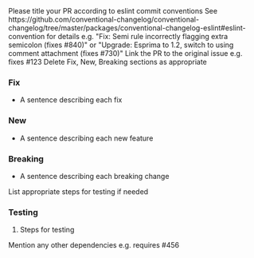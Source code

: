 <!-->Please title your PR according to eslint commit conventions</!-->
<!-->See https://github.com/conventional-changelog/conventional-changelog/tree/master/packages/conventional-changelog-eslint#eslint-convention for details</!-->
<!-->e.g. "Fix: Semi rule incorrectly flagging extra semicolon (fixes #840)"</!-->
<!-->or "Upgrade: Esprima to 1.2, switch to using comment attachment (fixes #730)"</!-->

<!-->Link the PR to the original issue</!-->
<!-->e.g. fixes #123</!-->

<!-->Delete Fix, New, Breaking sections as appropriate</!-->
### Fix
* A sentence describing each fix

### New
* A sentence describing each new feature

### Breaking
* A sentence describing each breaking change

<!-->List appropriate steps for testing if needed</!-->
### Testing
1. Steps for testing

<!-->Mention any other dependencies</!-->
<!-->e.g. requires #456</!-->
